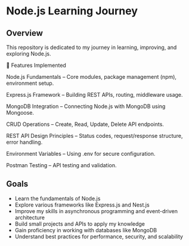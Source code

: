 # Node.js Learning Journey

## Overview
This repository is dedicated to my journey in learning, improving, and exploring Node.js.

🚀 Features Implemented

Node.js Fundamentals – Core modules, package management (npm), environment setup.

Express.js Framework – Building REST APIs, routing, middleware usage.

MongoDB Integration – Connecting Node.js with MongoDB using Mongoose.

CRUD Operations – Create, Read, Update, Delete API endpoints.

REST API Design Principles – Status codes, request/response structure, error handling.

Environment Variables – Using .env for secure configuration.

Postman Testing – API testing and validation.

## Goals
- Learn the fundamentals of Node.js
- Explore various frameworks like Express.js and Nest.js
- Improve my skills in asynchronous programming and event-driven architecture
- Build small projects and APIs to apply my knowledge
- Gain proficiency in working with databases like MongoDB
- Understand best practices for performance, security, and scalability
